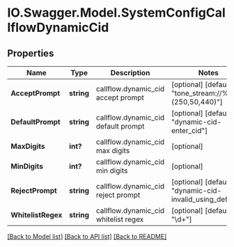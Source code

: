 # IO.Swagger.Model.SystemConfigCallflowDynamicCid
## Properties

Name | Type | Description | Notes
------------ | ------------- | ------------- | -------------
**AcceptPrompt** | **string** | callflow.dynamic_cid accept prompt | [optional] [default to "tone_stream://%(250,50,440)"]
**DefaultPrompt** | **string** | callflow.dynamic_cid default prompt | [optional] [default to "dynamic-cid-enter_cid"]
**MaxDigits** | **int?** | callflow.dynamic_cid max digits | [optional] 
**MinDigits** | **int?** | callflow.dynamic_cid min digits | [optional] 
**RejectPrompt** | **string** | callflow.dynamic_cid reject prompt | [optional] [default to "dynamic-cid-invalid_using_default"]
**WhitelistRegex** | **string** | callflow.dynamic_cid whitelist regex | [optional] [default to "\d+"]

[[Back to Model list]](../README.md#documentation-for-models) [[Back to API list]](../README.md#documentation-for-api-endpoints) [[Back to README]](../README.md)

